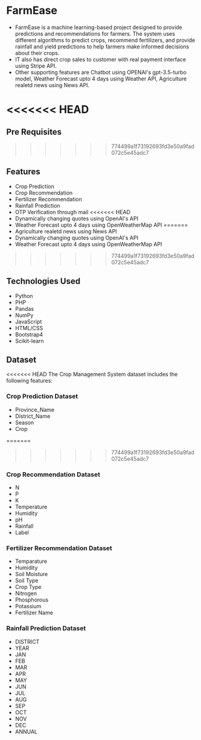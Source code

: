 # FarmEase

- FarmEase  is a machine learning-based project designed to provide predictions and recommendations for farmers. The system uses different algorithms to predict crops, recommend fertilizers, and provide rainfall and yield predictions to help farmers make informed decisions about their crops.
- IT also has direct crop sales to customer with real payment interface using Stripe API.
- Other supporting features are Chatbot using OPENAI's gpt-3.5-turbo model, Weather Forecast upto 4 days using Weather API, Agriculture realetd news using News API.

<<<<<<< HEAD
=======
## Pre Requisites

>>>>>>> 774499a1f73192693fd3e50a9fad072c5e45adc7
## Features
- Crop Prediction
- Crop Recommendation
- Fertilizer Recommendation
- Rainfall Prediction
- OTP Verification through mail
<<<<<<< HEAD
- Dynamically changing quotes using OpenAI's API
- Weather Forecast upto 4 days using OpenWeatherMap API
=======
- Agriculture realetd news using News API
- Dynamically changing quotes using OpenAI's API
- Weather Forecast upto 4 days using OpenWeatherMap API

>>>>>>> 774499a1f73192693fd3e50a9fad072c5e45adc7


## Technologies Used
- Python
- PHP
- Pandas
- NumPy
- JavaScript
- HTML/CSS
- Bootstrap4
- Scikit-learn

## Dataset
<<<<<<< HEAD
The Crop Management System dataset includes the following features:

### Crop Prediction Dataset
- Province_Name
- District_Name
- Season
- Crop

=======
>>>>>>> 774499a1f73192693fd3e50a9fad072c5e45adc7
### Crop Recommendation Dataset
- N
- P
- K
- Temperature
- Humidity
- pH
- Rainfall
- Label

### Fertilizer Recommendation Dataset
- Temparature
- Humidity
- Soil Moisture
- Soil Type
- Crop Type
- Nitrogen
- Phosphorous
- Potassium
- Fertilizer Name

### Rainfall Prediction Dataset
- DISTRICT
- YEAR
- JAN
- FEB
- MAR
- APR
- MAY
- JUN
- JUL
- AUG
- SEP
- OCT
- NOV
- DEC
- ANNUAL

